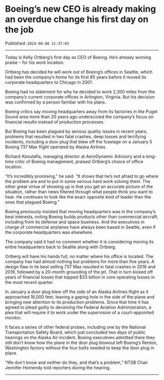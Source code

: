 # Boeing’s new CEO is already making an overdue change his first day on the job

Published :`2024-08-08 11:37:03`

---

Today is Kelly Ortberg’s first day as CEO of Boeing. He’s already winning praise – for his work location.

Ortberg has decided he will work out of Boeing’s offices in Seattle, which had been the company’s home for its first 85 years before it moved its corporate headquarters to Chicago in 2001.

Boeing had no statement for why he decided to work 2,300 miles from the company’s current corporate offices in Arlington, Virginia. But his decision was confirmed by a person familiar with his plans.

Boeing critics say moving headquarters away from its factories in the Puget Sound area more than 20 years ago underscored the company’s focus on financial results instead of production processes.

But Boeing has been plagued by serious quality issues in recent years, problems that resulted in two fatal crashes, deep losses and terrifying incidents, including a door plug that blew off the fuselage on a January 5 Boeing 737 Max flight operated by Alaska Airlines.

Richard Aboulafia, managing director at AeroDynamic Advisory and a long-time critic of Boeing management, praised Ortberg’s choice of office location.

“It’s incredibly promising,” he said. “It shows that he’s not afraid to go where the problem are and to put in some serious hard work solving them. The other great virtue of showing up is that you get an accurate picture of the situation, rather than news filtered through what people think you want to hear. He continues to look like the exact opposite kind of leader than the ones that plagued Boeing.”

Boeing previously insisted that moving headquarters was in the company’s best interests, noting Boeing builds products other than commercial aircraft, including from its defense and space business. And the executives in charge of commercial airplanes have always been based in Seattle, even if the corporate headquarters was elsewhere.

The company said it had no comment whether it is considering moving its entire headquarters back to Seattle along with Ortberg.

Ortberg will have his hands full, no matter where his office is located. The company has had almost nothing but problems for more than five years. A design flaw in its best selling 737 Max resulted in fatal crashes in 2018 and 2019, followed by a 20-month grounding of the jet. That in turn kicked off years of financial losses that topped $33 billion in core operating losses in the most recent quarter.

In January a door plug blew off the side of an Alaska Airlines flight as it approached 16,000 feet, leaving a gaping hole in the side of the plane and bringing new attention to its production problems. Since that time it has agreed to plead guilty to deceiving the Federal Aviation Administration, a plea that will require it to work under the supervision of a court-appointed monitor.

It faces a series of other federal probes, including one by the National Transportation Safety Board, which just concluded two days of public hearings on the Alaska Air incident. Boeing executives admitted there they still don’t know how the plane in the door plug blowout left Boeing’s Renton, Washington factory without the four bolts needed to keep the door plug in place.

“We don’t know and neither do they, and that’s a problem,” NTSB Chair Jennifer Homendy told reporters during the hearing.

---

